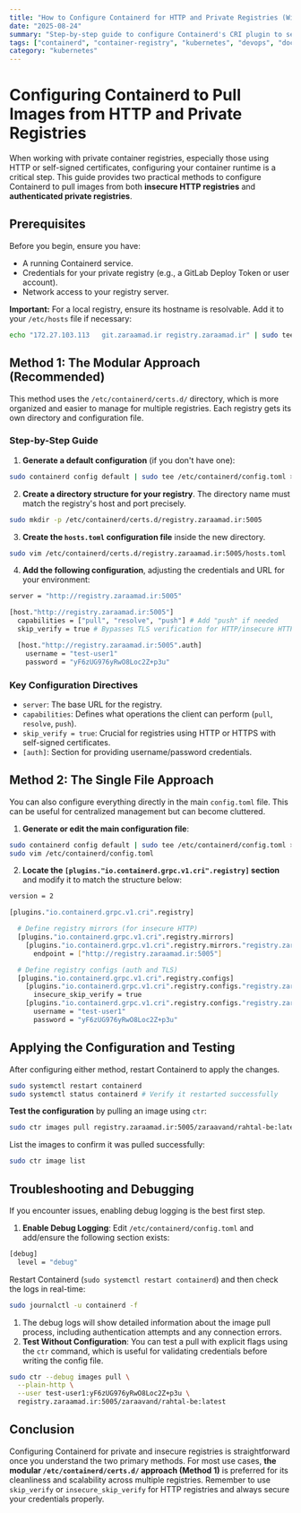 ```yaml
---
title: "How to Configure Containerd for HTTP and Private Registries (With Examples)"
date: "2025-08-24"
summary: "Step-by-step guide to configure Containerd's CRI plugin to securely pull container images from insecure HTTP and authenticated private registries like GitLab. Includes troubleshooting tips."
tags: ["containerd", "container-registry", "kubernetes", "devops", "docker", "gitlab", "cri", "container-runtime", "insecure-registry"]
category: "kubernetes"
---
```


# Configuring Containerd to Pull Images from HTTP and Private Registries

When working with private container registries, especially those using HTTP or self-signed certificates, configuring your container runtime is a critical step. This guide provides two practical methods to configure Containerd to pull images from both **insecure HTTP registries** and **authenticated private registries**.

## Prerequisites

Before you begin, ensure you have:
*   A running Containerd service.
*   Credentials for your private registry (e.g., a GitLab Deploy Token or user account).
*   Network access to your registry server.

**Important:** For a local registry, ensure its hostname is resolvable. Add it to your `/etc/hosts` file if necessary:
```bash
echo "172.27.103.113   git.zaraamad.ir registry.zaraamad.ir" | sudo tee -a /etc/hosts
```



## Method 1: The Modular Approach (Recommended)

This method uses the `/etc/containerd/certs.d/` directory, which is more organized and easier to manage for multiple registries. Each registry gets its own directory and configuration file.

### Step-by-Step Guide

1. **Generate a default configuration** (if you don't have one):

```bash
sudo containerd config default | sudo tee /etc/containerd/config.toml > /dev/null
```

2. **Create a directory structure for your registry**.
   The directory name must match the registry's host and port precisely.

```bash
sudo mkdir -p /etc/containerd/certs.d/registry.zaraamad.ir:5005
```

3. **Create the `hosts.toml` configuration file** inside the new directory.

```bash
sudo vim /etc/containerd/certs.d/registry.zaraamad.ir:5005/hosts.toml
```

4. **Add the following configuration**, adjusting the credentials and URL for your environment:

```bash
server = "http://registry.zaraamad.ir:5005"

[host."http://registry.zaraamad.ir:5005"]
  capabilities = ["pull", "resolve", "push"] # Add "push" if needed
  skip_verify = true # Bypasses TLS verification for HTTP/insecure HTTPS

  [host."http://registry.zaraamad.ir:5005".auth]
    username = "test-user1"
    password = "yF6zUG976yRwO8Loc2Z+p3u"
```

### Key Configuration Directives

- `server`: The base URL for the registry.
- `capabilities`: Defines what operations the client can perform (`pull`, `resolve`, `push`).
- `skip_verify = true`: Crucial for registries using HTTP or HTTPS with self-signed certificates.
- `[auth]`: Section for providing username/password credentials.

## Method 2: The Single File Approach

You can also configure everything directly in the main `config.toml` file. This can be useful for centralized management but can become cluttered.

1. **Generate or edit the main configuration file**:

```bash
sudo containerd config default | sudo tee /etc/containerd/config.toml >/dev/null
sudo vim /etc/containerd/config.toml
```

2. **Locate the `[plugins."io.containerd.grpc.v1.cri".registry]` section** and modify it to match the structure below:

```bash
version = 2

[plugins."io.containerd.grpc.v1.cri".registry]

  # Define registry mirrors (for insecure HTTP)
  [plugins."io.containerd.grpc.v1.cri".registry.mirrors]
    [plugins."io.containerd.grpc.v1.cri".registry.mirrors."registry.zaraamad.ir:5005"]
      endpoint = ["http://registry.zaraamad.ir:5005"]

  # Define registry configs (auth and TLS)
  [plugins."io.containerd.grpc.v1.cri".registry.configs]
    [plugins."io.containerd.grpc.v1.cri".registry.configs."registry.zaraamad.ir:5005".tls]
      insecure_skip_verify = true
    [plugins."io.containerd.grpc.v1.cri".registry.configs."registry.zaraamad.ir:5005".auth]
      username = "test-user1"
      password = "yF6zUG976yRwO8Loc2Z+p3u"
```



## Applying the Configuration and Testing

After configuring either method, restart Containerd to apply the changes.

```bash
sudo systemctl restart containerd
sudo systemctl status containerd # Verify it restarted successfully
```



**Test the configuration** by pulling an image using `ctr`:

```bash
sudo ctr images pull registry.zaraamad.ir:5005/zaraavand/rahtal-be:latest
```

List the images to confirm it was pulled successfully:

```bash
sudo ctr image list
```

## Troubleshooting and Debugging

If you encounter issues, enabling debug logging is the best first step.

1. **Enable Debug Logging**:
   Edit `/etc/containerd/config.toml` and add/ensure the following section exists:

```bash
[debug]
  level = "debug"
```



Restart Containerd (`sudo systemctl restart containerd`) and then check the logs in real-time:



```bash
sudo journalctl -u containerd -f
```

1. The debug logs will show detailed information about the image pull process, including authentication attempts and any connection errors.
2. **Test Without Configuration**:
   You can test a pull with explicit flags using the `ctr` command, which is useful for validating credentials before writing the config file.

```bash
sudo ctr --debug images pull \
  --plain-http \
  --user test-user1:yF6zUG976yRwO8Loc2Z+p3u \
  registry.zaraamad.ir:5005/zaraavand/rahtal-be:latest
```



## Conclusion

Configuring Containerd for private and insecure registries is straightforward once you understand the two primary methods. For most use cases, **the modular `/etc/containerd/certs.d/` approach (Method 1)** is preferred for its cleanliness and scalability across multiple registries. Remember to use `skip_verify` or `insecure_skip_verify` for HTTP registries and always secure your credentials properly.
